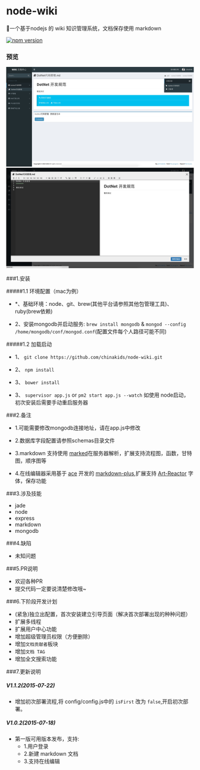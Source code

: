 # node-wiki

:green_book:一个基于nodejs 的 wiki 知识管理系统，文档保存使用 markdown


[![npm version](https://badge.fury.io/js/engine.io.svg)](http://badge.fury.io/js/engine.io)


### 预览

![screenshot](https://github.com/chinakids/node-wiki/raw/master/screenshot.png)
![screenshot](https://github.com/chinakids/node-wiki/raw/master/screenshot2.png)


###1.安装

#####1.1 环境配置（mac为例）

-  *、基础环境：node、git、brew(其他平台请参照其他包管理工具)、ruby(brew依赖)

-  2、安装mongodb并启动服务:   `brew install mongodb`   &   `mongod --config /home/mongodb/conf/mongod.conf`(配置文件每个人路径可能不同)


#####1.2 加载启动

- 1、 `git clone https://github.com/chinakids/node-wiki.git`

- 2、 `npm install`

- 3、 `bower install`

- 3、 `supervisor app.js` or `pm2 start app.js --watch`  如使用 node启动，初次安装后需要手动重启服务器


###2.备注

-   1.可能需要修改mongodb连接地址，请在app.js中修改

-   2.数据库字段配置请参照schemas目录文件

-   3.markdown 支持使用 [marked](https://github.com/chjj/marked)在服务器解析，扩展支持流程图，函数，甘特图，顺序图等

-   4.在线编辑器采用基于 [ace](https://github.com/ajaxorg/ace) 开发的 [markdown-plus](https://github.com/tylingsoft/markdown-plus),扩展支持 [Art-Reactor](https://github.com/chinakids/Art-Reactor) 字体，保存功能

###3.涉及技能

- jade
- node
- express
- markdown
- mongodb

###4.缺陷

- 未知问题

###5.PR说明
- 欢迎各种PR
- 提交代码一定要说清楚修改哦~

###6.下阶段开发计划
- (紧急)独立出配置，首次安装建立引导页面（解决首次部署出现的种种问题）
- 扩展多线程
- 扩展用户中心功能
- 增加超级管理员权限（方便删除）
- 增加`文档贡献者`板块
- 增加`文档 TAG`
- 增加全文搜索功能

###7.更新说明
##### V1.1.2(2015-07-22)
- 增加初次部署流程,将 config/config.js中的 `isFirst` 改为 `false`,开启初次部署。

##### V1.0.2(2015-07-18)
- 第一版可用版本发布，支持:
  - 1.用户登录
  - 2.新建 markdown 文档
  - 3.支持在线编辑
